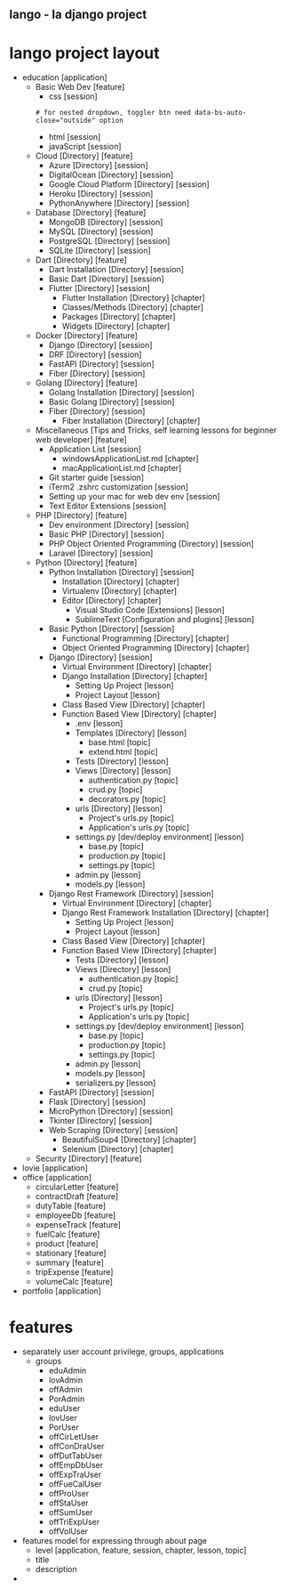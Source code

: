 lango - la django project
-----
# lango project layout
- education [application]
    - Basic Web Dev [feature]
        - css [session]
        ```
        # for nested dropdown, toggler btn need data-bs-auto-close="outside" option
        ```
        - html [session]
        - javaScript [session]
    - Cloud [Directory] [feature]
        - Azure [Directory] [session]
        - DigitalOcean [Directory] [session]
        - Google Cloud Platform [Directory] [session]
        - Heroku [Directory] [session]
        - PythonAnywhere [Directory] [session]
    - Database [Directory] [feature]
        - MongoDB [Directory] [session]
        - MySQL [Directory] [session]
        - PostgreSQL [Directory] [session]
        - SQLite [Directory] [session]
    - Dart [Directory] [feature]
        - Dart Installation [Directory] [session]
        - Basic Dart [Directory] [session]
        - Flutter [Directory] [session]
            - Flutter Installation [Directory] [chapter]
            - Classes/Methods [Directory] [chapter]
            - Packages [Directory] [chapter]
            - Widgets [Directory] [chapter]
    - Docker [Directory] [feature]
        - Django [Directory] [session]
        - DRF [Directory] [session]
        - FastAPI [Directory] [session]
        - Fiber [Directory] [session]
    - Golang [Directory] [feature]
        - Golang Installation [Directory] [session]
        - Basic Golang [Directory] [session]
        - Fiber [Directory] [session]
            - Fiber Installation [Directory] [chapter]
    - Miscellaneous [Tips and Tricks, self learning lessons for beginner web developer] [feature]
        - Application List [session]
            - windowsApplicationList.md [chapter]
            - macApplicationList.md [chapter]
        - Git starter guide [session]
        - iTerm2 .zshrc customization [session]
        - Setting up your mac for web dev env [session]
        - Text Editor Extensions [session]
    - PHP [Directory] [feature]
        - Dev environment [Directory] [session]
        - Basic PHP [Directory] [session]
        - PHP Object Oriented Programming [Directory] [session]
        - Laravel [Directory] [session]
    - Python [Directory] [feature]
        - Python Installation [Directory] [session]
            - Installation [Directory] [chapter]
            - Virtualenv [Directory] [chapter]
            - Editor [Directory] [chapter]
                - Visual Studio Code [Extensions] [lesson]
                - SublimeText [Configuration and plugins] [lesson]
        - Basic Python [Directory] [session]
            - Functional Programming [Directory] [chapter]
            - Object Oriented Programming [Directory] [chapter]
        - Django [Directory] [session]
            - Virtual Environment [Directory] [chapter]
            - Django Installation [Directory] [chapter]
                - Setting Up Project [lesson]
                - Project Layout [lesson]
            - Class Based View [Directory] [chapter]
            - Function Based View [Directory] [chapter]
                - .env [lesson]
                - Templates [Directory] [lesson]
                    - base.html [topic]
                    - extend.html [topic]
                - Tests [Directory] [lesson]
                - Views [Directory] [lesson]
                    - authentication.py [topic]
                    - crud.py [topic]
                    - decorators.py [topic]
                - urls [Directory] [lesson]
                    - Project's urls.py [topic]
                    - Application's urls.py [topic]
                - settings.py [dev/deploy environment] [lesson]
                    - base.py [topic]
                    - production.py [topic]
                    - settings.py [topic]
                - admin.py [lesson]
                - models.py [lesson]
        - Django Rest Framework [Directory] [session]
            - Virtual Environment [Directory] [chapter]
            - Django Rest Framework Installation [Directory] [chapter]
                - Setting Up Project [lesson]
                - Project Layout [lesson]
            - Class Based View [Directory] [chapter]
            - Function Based View [Directory] [chapter]
                - Tests [Directory] [lesson]
                - Views [Directory] [lesson]
                    - authentication.py [topic]
                    - crud.py [topic]
                - urls [Directory] [lesson]
                    - Project's urls.py [topic]
                    - Application's urls.py [topic]
                - settings.py [dev/deploy environment] [lesson]
                    - base.py [topic]
                    - production.py [topic]
                    - settings.py [topic]
                - admin.py [lesson]
                - models.py [lesson]
                - serializers.py [lesson]
        - FastAPI [Directory] [session]
        - Flask [Directory] [session]
        - MicroPython [Directory] [session]
        - Tkinter [Directory] [session]
        - Web Scraping [Directory] [session]
            - BeautifulSoup4 [Directory] [chapter]
            - Selenium [Directory] [chapter]
    - Security [Directory] [feature]
- lovie [application]
- office [application]
    - circularLetter [feature]
    - contractDraft [feature]
    - dutyTable [feature]
    - employeeDb [feature]
    - expenseTrack [feature]
    - fuelCalc [feature]
    - product [feature]
    - stationary [feature]
    - summary [feature]
    - tripExpense [feature]
    - volumeCalc [feature]
- portfolio [application]

# features
- separately user account privilege, groups, applications
    - groups
      - eduAdmin
      - lovAdmin
      - offAdmin
      - PorAdmin
      - eduUser
      - lovUser
      - PorUser
      - offCirLetUser
      - offConDraUser
      - offDutTabUser
      - offEmpDbUser
      - offExpTraUser
      - offFueCalUser
      - offProUser
      - offStaUser
      - offSumUser
      - offTriExpUser
      - offVolUser
- features model for expressing through about page
    - level [application, feature, session, chapter, lesson, topic]
    - title
    - description
- 